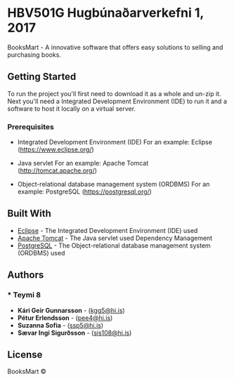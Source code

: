 # HBV501G Hugbúnaðarverkefni 1, 2017

BooksMart - A innovative software that offers easy solutions to selling and purchasing books.

## Getting Started

To run the project you'll first need to download it as a whole and un-zip it. Next you'll need a Integrated Development Environment (IDE) to run it and a software to host it locally on a virtual server.

### Prerequisites

- Integrated Development Environment (IDE)
  For an example: Eclipse (https://www.eclipse.org/)
  
- Java servlet
  For an example: Apache Tomcat (http://tomcat.apache.org/)
  
- Object-relational database management system (ORDBMS)
  For an example: PostgreSQL (https://postgresql.org/)

## Built With

* [Eclipse](https://www.eclipse.org/) - The Integrated Development Environment (IDE) used
* [Apache Tomcat](http://tomcat.apache.org/) - The Java servlet used Dependency Management
* [PostgreSQL](https://postgresql.org/) - The Object-relational database management system (ORDBMS) used

## Authors

### * **Teymi 8**
* **Kári Geir Gunnarsson** - (kgg5@hi.is)
* **Pétur Erlendsson** - (pee4@hi.is)
* **Suzanna Sofia** - (ssp5@hi.is)
* **Sævar Ingi Sigurðsson** - (sis108@hi.is)

## License

BooksMart © 

